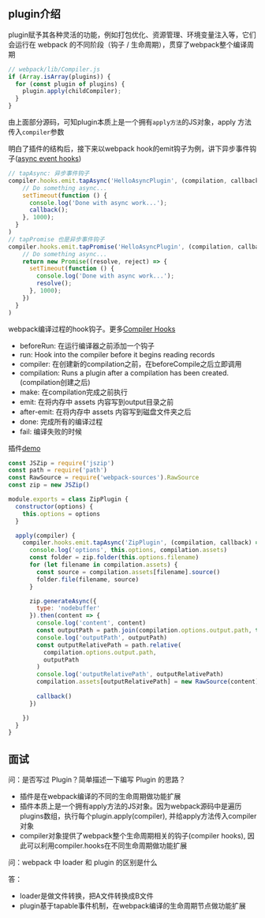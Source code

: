 ## plugin介绍
plugin赋予其各种灵活的功能，例如打包优化、资源管理、环境变量注入等，它们会运行在 webpack 的不同阶段（钩子 / 生命周期），贯穿了webpack整个编译周期

```js
// webpack/lib/Compiler.js
if (Array.isArray(plugins)) {
  for (const plugin of plugins) {
    plugin.apply(childCompiler);
  }
}
```
由上面部分源码，可知plugin本质上是一个拥有<code>apply方法</code>的JS对象，apply 方法 传入<code>compiler</code>参数

明白了插件的结构后，接下来以webpack hook的emit钩子为例，讲下异步事件钩子([async event hooks](https://webpack.js.org/contribute/writing-a-plugin/#tapasync))
```js
// tapAsync: 异步事件钩子
compiler.hooks.emit.tapAsync('HelloAsyncPlugin', (compilation, callback) => {
    // Do something async...
    setTimeout(function () {
      console.log('Done with async work...');
      callback();
    }, 1000);
  }
)
// tapPromise 也是异步事件钩子
compiler.hooks.emit.tapPromise('HelloAsyncPlugin', (compilation, callback) => {
    // Do something async...
    return new Promise((resolve, reject) => {
      setTimeout(function () {
        console.log('Done with async work...');
        resolve();
      }, 1000);
    })
  }
)
```

webpack编译过程的hook钩子。更多[Compiler Hooks](https://webpack.js.org/api/compiler-hooks/)
* beforeRun: 在运行编译器之前添加一个钩子
* run: Hook into the compiler before it begins reading records
* compiler: 在创建新的compilation之前，在beforeCompile之后立即调用
* compilation: Runs a plugin after a compilation has been created. (compilation创建之后)
* make: 在compilation完成之前执行
* emit: 在将内存中 assets 内容写到output目录之前
* after-emit: 在将内存中 assets 内容写到磁盘文件夹之后
* done: 完成所有的编译过程
* fail: 编译失败的时候


插件[demo](https://github.com/0zcl-free/webpack-loader-vs-plugin)
```js
const JSZip = require('jszip')
const path = require('path')
const RawSource = require('webpack-sources').RawSource
const zip = new JSZip()

module.exports = class ZipPlugin {
  constructor(options) {
    this.options = options
  }

  apply(compiler) {
    compiler.hooks.emit.tapAsync('ZipPlugin', (compilation, callback) => {
      console.log('options', this.options, compilation.assets)
      const folder = zip.folder(this.options.filename)
      for (let filename in compilation.assets) {
        const source = compilation.assets[filename].source()
        folder.file(filename, source)
      }

      zip.generateAsync({
        type: 'nodebuffer'
      }).then(content => {
        console.log('content', content)
        const outputPath = path.join(compilation.options.output.path, this.options.filename + '.zip')
        console.log('outputPath', outputPath)
        const outputRelativePath = path.relative(
          compilation.options.output.path,
          outputPath
        )
        console.log('outputRelativePath', outputRelativePath)
        compilation.assets[outputRelativePath] = new RawSource(content)
        
        callback()
      })

    })
  }
}
```


## 面试
问：是否写过 Plugin？简单描述一下编写 Plugin 的思路？
* 插件是在webpack编译的不同的生命周期做功能扩展
* 插件本质上是一个拥有apply方法的JS对象。因为webpack源码中是遍历plugins数组，执行每个plugin.apply(compiler), 并给apply方法传入compiler对象
* compiler对象提供了webpack整个生命周期相关的钩子(compiler hooks), 因此可以利用compiler.hooks在不同生命周期做功能扩展

问：webpack 中 loader 和 plugin 的区别是什么

答：
* loader是做文件转换，把A文件转换成B文件
* plugin基于tapable事件机制，在webpack编译的生命周期节点做功能扩展